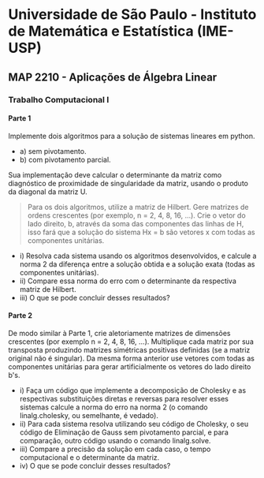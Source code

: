 # Universidade de São Paulo - Instituto de Matemática e Estatística (IME-USP)

## MAP 2210 - Aplicações de Álgebra Linear

### Trabalho Computacional I


#### Parte 1

Implemente dois algoritmos para a solução de sistemas lineares em python. 
* a) sem pivotamento.  
* b) com pivotamento parcial. 

Sua implementação deve calcular o determinante da matriz como diagnóstico de proximidade de singularidade da matriz, usando o produto da diagonal da matriz U.

> Para os dois algoritmos, utilize a matriz de Hilbert. Gere matrizes de ordens crescentes (por exemplo, n = 2, 4, 8, 16, ...). Crie o vetor do lado direito, b, através da soma das componentes das linhas de H, isso fará que a solução do sistema Hx = b são vetores x com todas as componentes unitárias.  
* i) Resolva cada sistema usando os algoritmos desenvolvidos, e calcule a norma 2 da diferença entre a solução obtida e a solução exata (todas as componentes unitárias).
* ii) Compare essa norma do erro com o determinante da respectiva matriz de Hilbert.
* iii) O que se pode concluir desses resultados?

#### Parte 2 
De modo similar à Parte 1, crie aletoriamente matrizes de dimensões crescentes (por exemplo n = 2, 4, 8, 16, ...). Multiplique cada matriz por sua transposta produzindo matrizes simétricas positivas definidas (se a matriz original não é singular). Da mesma forma anterior use vetores com todas as componentes unitárias para gerar artificialmente os vetores do lado direito b's.
* i) Faça um código que implemente a decomposição de Cholesky e as respectivas substituições diretas e reversas para resolver esses sistemas calcule a norma do erro na norma 2 (o comando linalg.cholesky, ou semelhante, é vedado).  
* ii) Para cada sistema resolva utilizando seu código de Cholesky, o seu código de Eliminação de Gauss sem pivotamento parcial, e para comparação, outro código usando o comando linalg.solve.
* iii) Compare a precisão da solução em cada caso, o tempo computacional e o
determinante da matriz.
* iv) O que se pode concluir desses resultados?